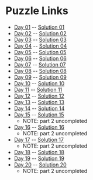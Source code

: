 # Puzzle Links

- [Day 01](https://adventofcode.com/2024/day/1) -- [Solution 01](/puzzles/day01/main.go)
- [Day 02](https://adventofcode.com/2024/day/2) -- [Solution 02](/puzzles/day02/main.go)
- [Day 03](https://adventofcode.com/2024/day/3) -- [Solution 03](/puzzles/day03/main.go)
- [Day 04](https://adventofcode.com/2024/day/4) -- [Solution 04](/puzzles/day04/main.go)
- [Day 05](https://adventofcode.com/2024/day/5) -- [Solution 05](/puzzles/day05/main.go)
- [Day 06](https://adventofcode.com/2024/day/6) -- [Solution 06](/puzzles/day06/main.go)
- [Day 07](https://adventofcode.com/2024/day/7) -- [Solution 07](/puzzles/day07/main.go)
- [Day 08](https://adventofcode.com/2024/day/8) -- [Solution 08](/puzzles/day08/main.go)
- [Day 09](https://adventofcode.com/2024/day/9) -- [Solution 09](/puzzles/day09/main.go)
- [Day 10](https://adventofcode.com/2024/day/10) -- [Solution 10](/puzzles/day10/main.go)
- [Day 11](https://adventofcode.com/2024/day/11) -- [Solution 11](/puzzles/day11/main.go)
- [Day 12](https://adventofcode.com/2024/day/12) -- [Solution 12](/puzzles/day12/main.go)
- [Day 13](https://adventofcode.com/2024/day/13) -- [Solution 13](/puzzles/day13/main.go)
- [Day 14](https://adventofcode.com/2024/day/14) -- [Solution 14](/puzzles/day14/main.go)
- [Day 15](https://adventofcode.com/2024/day/15) -- [Solution 15](/puzzles/day15/main.go)
  - NOTE: part 2 uncompleted
- [Day 16](https://adventofcode.com/2024/day/16) -- [Solution 16](/puzzles/day16/main.go)
  - NOTE: part 2 uncompleted
- [Day 17](https://adventofcode.com/2024/day/17) -- [Solution 17](/puzzles/day17/main.go)
  - NOTE: part 2 uncompleted
- [Day 18](https://adventofcode.com/2024/day/18) -- [Solution 18](/puzzles/day18/main.go)
- [Day 19](https://adventofcode.com/2024/day/19) -- [Solution 19](/puzzles/day19/main.go)
- [Day 20](https://adventofcode.com/2024/day/20) -- [Solution 20](/puzzles/day20/main.go)
  - NOTE: part 2 uncompleted
    <!-- - [Day 21](https://adventofcode.com/2024/day/21) -- [Solution 21](/puzzles/day21/main.go) -->
    <!-- - [Day 22](https://adventofcode.com/2024/day/22) -- [Solution 22](/puzzles/day22/main.go) -->
    <!-- - [Day 23](https://adventofcode.com/2024/day/23) -- [Solution 23](/puzzles/day23/main.go) -->
    <!-- - [Day 24](https://adventofcode.com/2024/day/24) -- [Solution 24](/puzzles/day24/main.go) -->
    <!-- - [Day 25](https://adventofcode.com/2024/day/25) -- [Solution 25](/puzzles/day25/main.go) -->
